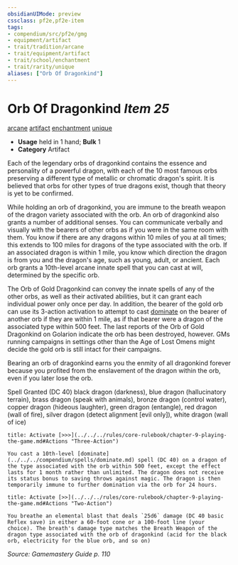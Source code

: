 ```yaml
---
obsidianUIMode: preview
cssclass: pf2e,pf2e-item
tags:
- compendium/src/pf2e/gmg
- equipment/artifact
- trait/tradition/arcane
- trait/equipment/artifact
- trait/school/enchantment
- trait/rarity/unique
aliases: ["Orb Of Dragonkind"]
---
```

# Orb Of Dragonkind *Item 25*  
[arcane](arcane.md)  [artifact](artifact-gmg.md)  [enchantment](enchantment.md)  [unique](unique.md)  

- **Usage** held in 1 hand; **Bulk** 1
- **Category** Artifact

Each of the legendary orbs of dragonkind contains the essence and personality of a powerful dragon, with each of the 10 most famous orbs preserving a different type of metallic or chromatic dragon's spirit. It is believed that orbs for other types of true dragons exist, though that theory is yet to be confirmed.

While holding an orb of dragonkind, you are immune to the breath weapon of the dragon variety associated with the orb. An orb of dragonkind also grants a number of additional senses. You can communicate verbally and visually with the bearers of other orbs as if you were in the same room with them. You know if there are any dragons within 10 miles of you at all times; this extends to 100 miles for dragons of the type associated with the orb. If an associated dragon is within 1 mile, you know which direction the dragon is from you and the dragon's age, such as young, adult, or ancient. Each orb grants a 10th-level arcane innate spell that you can cast at will, determined by the specific orb.

The Orb of Gold Dragonkind can convey the innate spells of any of the other orbs, as well as their activated abilities, but it can grant each individual power only once per day. In addition, the bearer of the gold orb can use its 3-action activation to attempt to cast [dominate](../../spells/dominate.md) on the bearer of another orb if they are within 1 mile, as if that bearer were a dragon of the associated type within 500 feet. The last reports of the Orb of Gold Dragonkind on Golarion indicate the orb has been destroyed, however. GMs running campaigns in settings other than the Age of Lost Omens might decide the gold orb is still intact for their campaigns.

Bearing an orb of dragonkind earns you the enmity of all dragonkind forever because you profited from the enslavement of the dragon within the orb, even if you later lose the orb.

Spell Granted (DC 40) black dragon (darkness), blue dragon (hallucinatory terrain), brass dragon (speak with animals), bronze dragon (control water), copper dragon (hideous laughter), green dragon (entangle), red dragon (wall of fire), silver dragon (detect alignment [evil only]), white dragon (wall of ice)

```ad-embed-ability
title: Activate [>>>](../../../rules/core-rulebook/chapter-9-playing-the-game.md#Actions "Three-Action")

You cast a 10th-level [dominate](../../../compendium/spells/dominate.md) spell (DC 40) on a dragon of the type associated with the orb within 500 feet, except the effect lasts for 1 month rather than unlimited. The dragon does not receive its status bonus to saving throws against magic. The dragon is then temporarily immune to further domination via the orb for 24 hours.
```

```ad-embed-ability
title: Activate [>>](../../../rules/core-rulebook/chapter-9-playing-the-game.md#Actions "Two-Action")

You breathe an elemental blast that deals `25d6` damage (DC 40 basic Reflex save) in either a 60-foot cone or a 100-foot line (your choice). The breath's damage type matches the Breath Weapon of the dragon type associated with the orb of dragonkind (acid for the black orb, electricity for the blue orb, and so on)
```

*Source: Gamemastery Guide p. 110*
